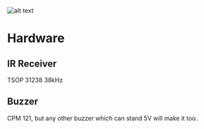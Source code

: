 ![alt text](http://www.airbirds.de/wp-content/uploads/2015/11/logo_big.png "EasyRaceLapTimer")

# Hardware

## IR Receiver

  TSOP 31238 38kHz

## Buzzer

  CPM 121, but any other buzzer which can stand 5V will make it too.
